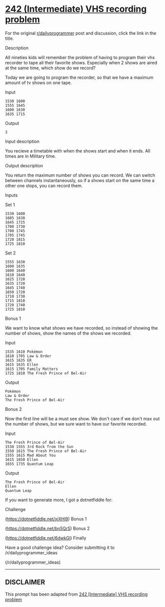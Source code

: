 # [242 (Intermediate) VHS recording problem](https://www.reddit.com/r/dailyprogrammer/comments/3u6o56/20151118_challenge_242_intermediate_vhs_recording/)

For the original [r/dailyprogrammer](https://www.reddit.com/r/dailyprogrammer/) post and discussion, click the link in the title.

Description

All nineties kids will remember the problem of having to program their vhs recorder to tape all their favorite shows. Especially when 2 shows are aired at the same time, which show do we record?

Today we are going to program the recorder, so that we have a maximum amount of tv shows on one tape.

Input


```
1530 1600
1555 1645
1600 1630
1635 1715
```
Output


```
3
```
Input description

You recieve a timetable with when the shows start and when it ends. All times are in Military time.

Output description

You return the maximum number of shows you can record.
We can switch between channels instantaneously, so if a shows start on the same time a other one stops, you can record them.

Inputs

Set 1


```
1530 1600
1605 1630
1645 1725
1700 1730
1700 1745
1705 1745
1720 1815
1725 1810
```
Set 2


```
1555 1630
1600 1635
1600 1640
1610 1640
1625 1720
1635 1720
1645 1740
1650 1720
1710 1730
1715 1810
1720 1740
1725 1810
```
Bonus 1

We want to know what shows we have recorded, so instead of showing the number of shows, show the names of the shows we recorded.

Input


```
1535 1610 Pokémon
1610 1705 Law & Order
1615 1635 ER
1615 1635 Ellen
1615 1705 Family Matters
1725 1810 The Fresh Prince of Bel-Air
```
Output


```
Pokémon
Law & Order
The Fresh Prince of Bel-Air
```
Bonus 2

Now the first line will be a must see show. We don't care if we don't max out the number of shows, but we sure want to have our favorite recorded.

Input


```
The Fresh Prince of Bel-Air
1530 1555 3rd Rock from the Sun
1550 1615 The Fresh Prince of Bel-Air
1555 1615 Mad About You
1615 1650 Ellen
1655 1735 Quantum Leap
```
Output


```
The Fresh Prince of Bel-Air
Ellen
Quantum Leap
```
If you want to generate more, I got a dotnetfiddle for:

Challenge

(https://dotnetfiddle.net/xjXHl9)
Bonus 1

(https://dotnetfiddle.net/bn5QrS)
Bonus 2

(https://dotnetfiddle.net/6dwkGl)
Finally

Have a good challenge idea?
Consider submitting it to /r/dailyprogrammer_ideas

(/r/dailyprogrammer_ideas)

----
## **DISCLAIMER**
This prompt has been adapted from [242 [Intermediate] VHS recording problem](https://www.reddit.com/r/dailyprogrammer/comments/3u6o56/20151118_challenge_242_intermediate_vhs_recording/
)
